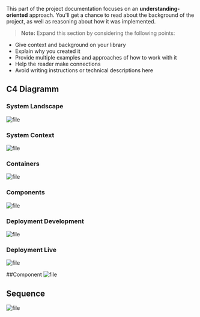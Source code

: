 This part of the project documentation focuses on an
**understanding-oriented** approach. You'll get a
chance to read about the background of the project,
as well as reasoning about how it was implemented.

> **Note:** Expand this section by considering the
> following points:

- Give context and background on your library
- Explain why you created it
- Provide multiple examples and approaches of how
    to work with it
- Help the reader make connections
- Avoid writing instructions or technical descriptions
    here


## C4 Diagramm
### System Landscape
![file](diagrams/out/structurizr-SystemLandscape.svg)

### System Context 
![file](diagrams/out/structurizr-SoftwareSystem-SystemContext.svg)

### Containers 
![file](diagrams/out/structurizr-SoftwareSystem-Container.svg)

### Components 
![file](diagrams/out/structurizr-SoftwareSystem-WebApplication-Component.svg)

### Deployment Development 
![file](diagrams/out/structurizr-SoftwareSystem-Development-Deployment.svg)

### Deployment Live 
![file](diagrams/out/structurizr-SoftwareSystem-Live-Deployment.svg)



##Component
![file](diagrams/out/context_goals.svg)

## Sequence
![file](diagrams/out/sequence.svg)
